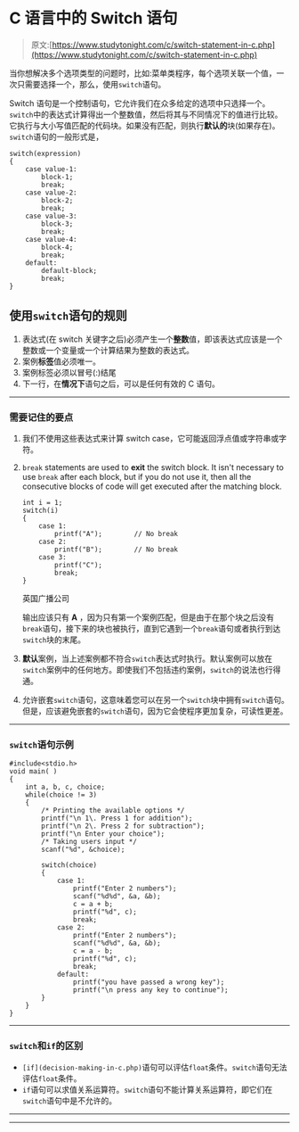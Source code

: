 # C 语言中的 Switch 语句

> 原文:[https://www.studytonight.com/c/switch-statement-in-c.php](https://www.studytonight.com/c/switch-statement-in-c.php)

当你想解决多个选项类型的问题时，比如:菜单类程序，每个选项关联一个值，一次只需要选择一个，那么，使用`switch`语句。

Switch 语句是一个控制语句，它允许我们在众多给定的选项中只选择一个。`switch`中的表达式计算得出一个整数值，然后将其与不同情况下的值进行比较。它执行与大小写值匹配的代码块。如果没有匹配，则执行**默认的**块(如果存在)。`switch`语句的一般形式是，

```
switch(expression)
{
    case value-1:
    	block-1;
    	break;
    case value-2:
    	block-2;
    	break;
    case value-3:
    	block-3;
    	break;
    case value-4:
    	block-4;
   	    break;
    default:
   	    default-block;
    	break;
}
```

## 使用`switch`语句的规则

1.  表达式(在 switch 关键字之后)必须产生一个**整数**值，即该表达式应该是一个整数或一个变量或一个计算结果为整数的表达式。
2.  案例**标签**值必须唯一。
3.  案例标签必须以冒号(:)结尾
4.  下一行，在**情况下**语句之后，可以是任何有效的 C 语句。

* * *

### 需要记住的要点

1.  我们不使用这些表达式来计算 switch case，它可能返回浮点值或字符串或字符。
2.  `break` statements are used to **exit** the switch block. It isn't necessary to use `break` after each block, but if you do not use it, then all the consecutive blocks of code will get executed after the matching block.

    ```
    int i = 1;
    switch(i)
    {
        case 1:    
            printf("A");        // No break
        case 2:
            printf("B");        // No break
        case 3:
            printf("C");
            break;
    }
    ```

    英国广播公司

    输出应该只有 **A** ，因为只有第一个案例匹配，但是由于在那个块之后没有`break`语句，接下来的块也被执行，直到它遇到一个`break`语句或者执行到达`switch`块的末尾。

3.  **默认**案例，当上述案例都不符合`switch`表达式时执行。默认案例可以放在`switch`案例中的任何地方。即使我们不包括违约案例，`switch`的说法也行得通。
4.  允许嵌套`switch`语句，这意味着您可以在另一个`switch`块中拥有`switch`语句。但是，应该避免嵌套的`switch`语句，因为它会使程序更加复杂，可读性更差。

* * *

### `switch`语句示例

```
#include<stdio.h>
void main( )
{
    int a, b, c, choice;
    while(choice != 3)
    {
        /* Printing the available options */
        printf("\n 1\. Press 1 for addition");
        printf("\n 2\. Press 2 for subtraction");
        printf("\n Enter your choice");
        /* Taking users input */
        scanf("%d", &choice);

        switch(choice)
        {
            case 1:
                printf("Enter 2 numbers");
                scanf("%d%d", &a, &b);
                c = a + b;
                printf("%d", c);
                break;
            case 2:
                printf("Enter 2 numbers");
                scanf("%d%d", &a, &b);
                c = a - b;
                printf("%d", c);
                break;
            default:
                printf("you have passed a wrong key");
                printf("\n press any key to continue");
        }
    } 
} 
```

* * *

### `switch`和`if`的区别

*   `[if](decision-making-in-c.php)`语句可以评估`float`条件。`switch`语句无法评估`float`条件。
*   `if`语句可以求值关系运算符。`switch`语句不能计算关系运算符，即它们在`switch`语句中是不允许的。

* * *

* * *
